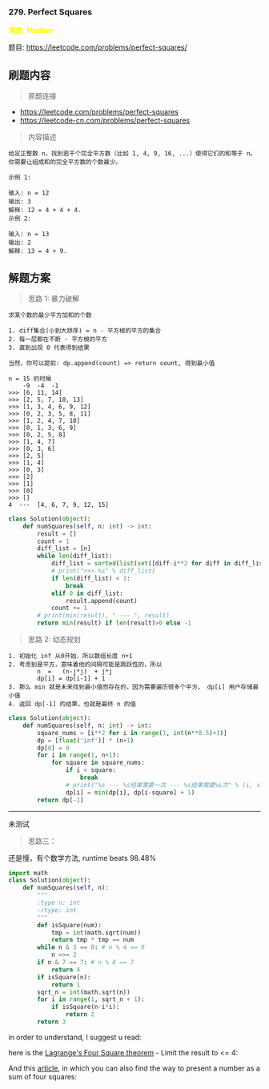### 279. Perfect Squares

**<font color=yellow>难度: Medium</font>**

题目:
<https://leetcode.com/problems/perfect-squares/>

## 刷题内容

> 原题连接

* https://leetcode.com/problems/perfect-squares
* https://leetcode-cn.com/problems/perfect-squares

> 内容描述

```
给定正整数 n，找到若干个完全平方数（比如 1, 4, 9, 16, ...）使得它们的和等于 n。你需要让组成和的完全平方数的个数最少。

示例 1:

输入: n = 12
输出: 3 
解释: 12 = 4 + 4 + 4.
示例 2:

输入: n = 13
输出: 2
解释: 13 = 4 + 9.
```

## 解题方案

> 思路 1: 暴力破解

```
求某个数的最少平方加和的个数

1. diff集合(小到大排序) = n - 平方根的平方的集合
2. 每一层都在不断 - 平方根的平方
3. 直到出现 0 代表得到结果

当然，你可以提前: dp.append(count) => return count, 得到最小值

n = 15 的时候
    -9  -4  -1
>>> [6, 11, 14]
>>> [2, 5, 7, 10, 13]
>>> [1, 3, 4, 6, 9, 12]
>>> [0, 2, 3, 5, 8, 11]
>>> [1, 2, 4, 7, 10]
>>> [0, 1, 3, 6, 9]
>>> [0, 2, 5, 8]
>>> [1, 4, 7]
>>> [0, 3, 6]
>>> [2, 5]
>>> [1, 4]
>>> [0, 3]
>>> [2]
>>> [1]
>>> [0]
>>> []
4  ---  [4, 6, 7, 9, 12, 15]
```


```python
class Solution(object):
    def numSquares(self, n: int) -> int:
        result = []
        count = 1
        diff_list = [n]
        while len(diff_list):
            diff_list = sorted(list(set([diff-i**2 for diff in diff_list for i in range(1, diff+1) if diff>=i**2])))
            # print(">>> %s" % diff_list)
            if len(diff_list) < 1:
                break 
            elif 0 in diff_list:
                result.append(count)
            count += 1
        # print(min(result), " --- ", result)
        return min(result) if len(result)>0 else -1
```

> 思路 2: 动态规划

```
1. 初始化 inf 从0开始，所以数组长度 n+1 
2. 考虑到是平方，意味着他的间隔可能是跳跃性的，所以 
        n  =   (n-j*j)  + j*j
        dp[i] = dp[i-1] + 1
3. 那么 min 就是未来找到最小值而存在的，因为需要遍历很多个平方， dp[i] 用户存储最小值
4. 返回 dp[-1] 的结果，也就是最终 n 的值
```

```python
class Solution(object):
    def numSquares(self, n: int) -> int:
        square_nums = [i**2 for i in range(1, int(n**0.5)+1)]
        dp = [float('inf')] * (n+1)
        dp[0] = 0
        for i in range(1, n+1):
            for square in square_nums:
                if i < square:
                    break
                # print("%s --- %s结果需要一次 --- %s结果需要%s次" % (i, square, i-square, dp[i-square]))
                dp[i] = min(dp[i], dp[i-square] + 1)
        return dp[-1]
```


--- 

未测试 

> 思路三：

还是慢，有个数学方法, runtime beats 98.48%
```python
import math
class Solution(object):
    def numSquares(self, n):
        """
        :type n: int
        :rtype: int
        """
        def isSquare(num):
            tmp = int(math.sqrt(num))
            return tmp * tmp == num
        while n & 3 == 0: # n % 4 == 0 
            n >>= 2
        if n & 7 == 7: # n % 8 == 7
            return 4
        if isSquare(n):
            return 1
        sqrt_n = int(math.sqrt(n))
        for i in range(1, sqrt_n + 1):
            if isSquare(n-i*i):
                return 2
        return 3
```
in order to understand, I suggest u read:

here is the [Lagrange's Four Square theorem](https://en.wikipedia.org/wiki/Lagrange%27s_four-square_theorem
) - Limit the result to <= 4:

And this [article](http://www.alpertron.com.ar/4SQUARES.HTM), in which you can also find the way to present a number as a sum of four squares:


